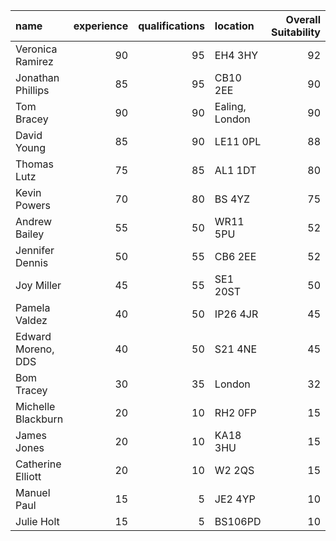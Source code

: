 | name               |   experience |   qualifications | location       |   Overall Suitability |
|:-------------------|-------------:|-----------------:|:---------------|----------------------:|
| Veronica Ramirez   |           90 |               95 | EH4 3HY        |                    92 |
| Jonathan Phillips  |           85 |               95 | CB10 2EE       |                    90 |
| Tom Bracey         |           90 |               90 | Ealing, London |                    90 |
| David Young        |           85 |               90 | LE11 0PL       |                    88 |
| Thomas Lutz        |           75 |               85 | AL1 1DT        |                    80 |
| Kevin Powers       |           70 |               80 | BS 4YZ         |                    75 |
| Andrew Bailey      |           55 |               50 | WR11 5PU       |                    52 |
| Jennifer Dennis    |           50 |               55 | CB6 2EE        |                    52 |
| Joy Miller         |           45 |               55 | SE1 20ST       |                    50 |
| Pamela Valdez      |           40 |               50 | IP26 4JR       |                    45 |
| Edward Moreno, DDS |           40 |               50 | S21 4NE        |                    45 |
| Bom Tracey         |           30 |               35 | London         |                    32 |
| Michelle Blackburn |           20 |               10 | RH2 0FP        |                    15 |
| James Jones        |           20 |               10 | KA18 3HU       |                    15 |
| Catherine Elliott  |           20 |               10 | W2 2QS         |                    15 |
| Manuel Paul        |           15 |                5 | JE2 4YP        |                    10 |
| Julie Holt         |           15 |                5 | BS106PD        |                    10 |